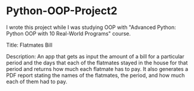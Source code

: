 # Python-OOP-Project2

I wrote this project while I was studying OOP with "Advanced Python: Python OOP with 10 Real-World Programs" course.

Title: Flatmates Bill

Description: An app that gets as input the amount of a bill for a particular period
and the days that each of the flatmates stayed in the house for that period
and returns how much each flatmate has to pay. It also generates a PDF report
stating the names of the flatmates, the period, and how much each of them had to pay.
